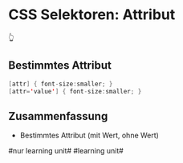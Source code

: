 # CSS Selektoren: Attribut
👆

## Bestimmtes Attribut
```java
[attr] { font-size:smaller; }
[attr='value'] { font-size:smaller; }
```

## Zusammenfassung
- Bestimmtes Attribut (mit Wert, ohne Wert)


#nur learning unit# #learning unit#